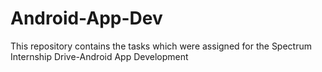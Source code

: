 # Android-App-Dev

This repository contains the tasks which were assigned for the Spectrum Internship Drive-Android App Development
